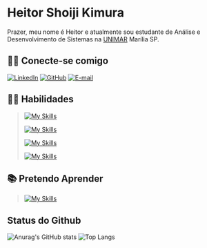 # **Heitor Shoiji Kimura**
Prazer, meu nome é Heitor e atualmente sou estudante de Análise e Desenvolvimento de Sistemas na [UNIMAR](https://oficial.unimar.br/) Marília SP.

## 🤝🏻 **Conecte-se comigo**
[![LinkedIn](https://img.shields.io/badge/LinkedIn-0077B5?style=for-the-badge&logo=linkedin&logoColor=white)](https://www.linkedin.com/in/heitor-kimura-231a99232/)
[![GitHub](https://img.shields.io/badge/GitHub-100000?style=for-the-badge&logo=github&logoColor=white)](https://github.com/HeitorSKimura/)
[![E-mail](https://img.shields.io/badge/-Email-000?style=for-the-badge&logo=microsoft-outlook&logoColor=007BFF)](mailto:heitorskimura2010@hotmail.com)

## 👨‍💻 **Habilidades**
>[![My Skills](https://skillicons.dev/icons?i=html,css,bootstrap,figma&theme=dark)](https://skillicons.dev)
>
>[![My Skills](https://skillicons.dev/icons?i=cs,dotnet,py,vue,php&theme=dark)](https://skillicons.dev)
>
>[![My Skills](https://skillicons.dev/icons?i=mysql,postman&theme=dark)](https://skillicons.dev)
>
>[![My Skills](https://skillicons.dev/icons?i=visualstudio,vscode,idea&theme=dark)](https://skillicons.dev)
## 📚 **Pretendo Aprender**
>[![My Skills](https://skillicons.dev/icons?i=aws,js,pytorch,rust&theme=dark)](https://skillicons.dev)
## **Status do Github**

![Anurag's GitHub stats](https://github-readme-stats.vercel.app/api?username=HeitorSKimura&show_icons=true&theme=noctis_minimus)
![Top Langs](https://github-readme-stats-git-masterrstaa-rickstaa.vercel.app/api/top-langs/?username=HeitorSKimura&layout=compact&bg_color=1b2932&border_color=72b7c0&title_color=d3b692&text_color=c5cdd3)
